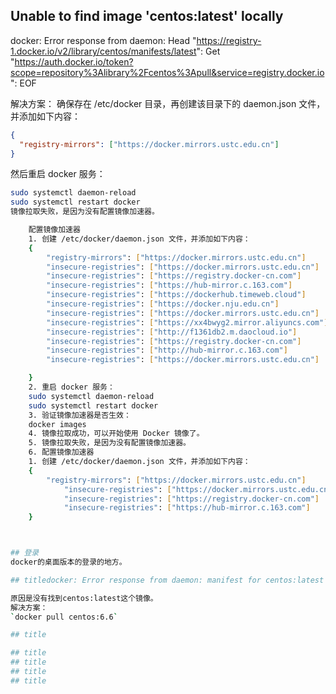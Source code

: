 ## Unable to find image 'centos:latest' locally

docker: Error response from daemon: Head "https://registry-1.docker.io/v2/library/centos/manifests/latest": Get "https://auth.docker.io/token?scope=repository%3Alibrary%2Fcentos%3Apull&service=registry.docker.io": EOF

解决方案：
确保存在 /etc/docker 目录，再创建该目录下的 daemon.json 文件，并添加如下内容：

```json
{
  "registry-mirrors": ["https://docker.mirrors.ustc.edu.cn"]
}
```

然后重启 docker 服务：

```bash
sudo systemctl daemon-reload
sudo systemctl restart docker
镜像拉取失败，是因为没有配置镜像加速器。

    配置镜像加速器
    1. 创建 /etc/docker/daemon.json 文件，并添加如下内容：
    {
        "registry-mirrors": ["https://docker.mirrors.ustc.edu.cn"]
        "insecure-registries": ["https://docker.mirrors.ustc.edu.cn"]
        "insecure-registries": ["https://registry.docker-cn.com"]
        "insecure-registries": ["https://hub-mirror.c.163.com"]
        "insecure-registries": ["https://dockerhub.timeweb.cloud"]
        "insecure-registries": ["https://docker.nju.edu.cn"]
        "insecure-registries": ["https://docker.mirrors.ustc.edu.cn"]
        "insecure-registries": ["https://xx4bwyg2.mirror.aliyuncs.com"]
        "insecure-registries": ["http://f1361db2.m.daocloud.io"]
        "insecure-registries": ["https://registry.docker-cn.com"]
        "insecure-registries": ["http://hub-mirror.c.163.com"]
        "insecure-registries": ["https://docker.mirrors.ustc.edu.cn"]

    }
    2. 重启 docker 服务：
    sudo systemctl daemon-reload
    sudo systemctl restart docker
    3. 验证镜像加速器是否生效：
    docker images
    4. 镜像拉取成功，可以开始使用 Docker 镜像了。
    5. 镜像拉取失败，是因为没有配置镜像加速器。
    6. 配置镜像加速器
    1. 创建 /etc/docker/daemon.json 文件，并添加如下内容：
    {
        "registry-mirrors": ["https://docker.mirrors.ustc.edu.cn"]
            "insecure-registries": ["https://docker.mirrors.ustc.edu.cn"]
            "insecure-registries": ["https://registry.docker-cn.com"]
            "insecure-registries": ["https://hub-mirror.c.163.com"]
    }



## 登录
docker的桌面版本的登录的地方。

## titledocker: Error response from daemon: manifest for centos:latest not found: manifest unknown: manifest unknown

原因是没有找到centos:latest这个镜像。
解决方案：
`docker pull centos:6.6`

## title

## title
## title
## title
## title
```
